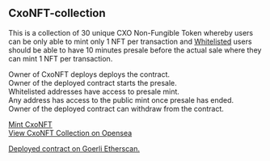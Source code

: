 ## CxoNFT-collection
This is a collection of 30 unique CXO Non-Fungible Token whereby users can be only able to mint only 1 NFT per transaction and [Whitelisted](https://github.com/Chiadikaobixo/my-solidity/tree/master/whitelist "whitelist") users should be able to have 10 minutes presale before the actual sale where they can mint 1 NFT per transaction.

Owner of CxoNFT deploys deploys the contract.   
Owner of the deployed contract starts the presale.   
Whitelisted addresses have access to presale mint.   
Any address has access to the public mint once presale has ended.     
Owner of the deployed contract can withdraw from the contract.   

[Mint CxoNFT](https://cxo-nft-collection.vercel.app "CxNFT")   
[View CxoNFT Collection on Opensea](https://testnets.opensea.io/collection/cxonft-4lbagqgwro "CxNFT")   

[Deployed contract on Goerli Etherscan.](https://goerli.etherscan.io/address/0x71F202923383B02c98C48618Dd3f18Df97A283df "CxoNFT-collection")    